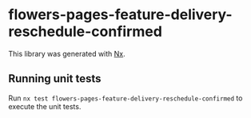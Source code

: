 # flowers-pages-feature-delivery-reschedule-confirmed

This library was generated with [Nx](https://nx.dev).

## Running unit tests

Run `nx test flowers-pages-feature-delivery-reschedule-confirmed` to execute the unit tests.
